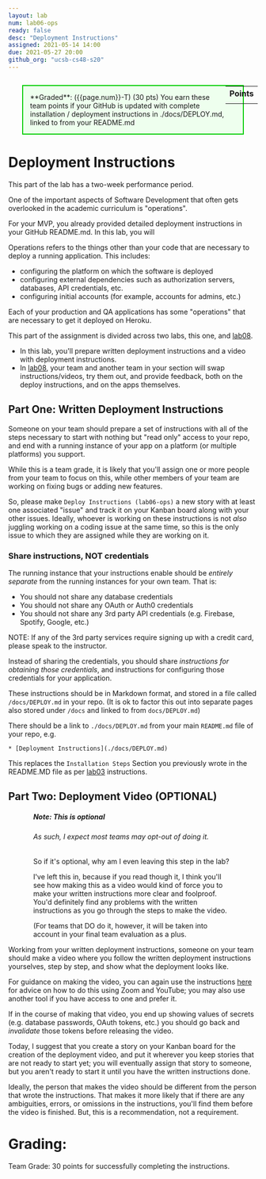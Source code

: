 ```yaml
---
layout: lab
num: lab06-ops
ready: false
desc: "Deployment Instructions"
assigned: 2021-05-14 14:00
due: 2021-05-27 20:00
github_org: "ucsb-cs48-s20"
---
```


<style>
div.grade { margin: 2em; padding: 1em; border: 2px solid #0c0; background-color: #efe; }   
</style>

<div style="float:right; width: auto;">

<table style="margin-top:1em;">
<tr>
   <th>Points</th>
</tr>
<tr>
   <td class="pointCount"></td>
</tr>
</table>

</div>

<div class="grade" markdown="1">
**Graded**: ({{page.num}}-T) (30 pts) You earn these team points if your GitHub is updated with complete installation / deployment instructions in ./docs/DEPLOY.md, linked to from your README.md  
</div>

# Deployment Instructions
This part of the lab has a two-week performance period. 

One of the important aspects of Software Development that often gets overlooked in the academic curriculum is "operations".   

For your MVP, you already provided detailed deployment instructions in your GitHub README.md. In this lab, you will  

Operations refers to the things other than your code that are necessary to deploy a running application.  This includes:
* configuring the platform on which the software is deployed
* configuring external dependencies such as authorization servers, databases, API credentials, etc.
* configuring initial accounts (for example, accounts for admins, etc.)

Each of your production and QA applications has some "operations" that are necessary to get it deployed on Heroku.

This part of the assignment is divided across two labs, this one, and [lab08](https://ucsb-cs48.github.io/s20/lab/lab08/). 

* In this lab, you'll prepare written deployment instructions and a video with deployment instructions.
* In [lab08](https://ucsb-cs48.github.io/s20/lab/lab08/), your team and another team in your section will swap instructions/videos, try them out, and provide feedback, both on the deploy instructions, and on the apps themselves.

## Part One: Written Deployment Instructions

Someone on your team should prepare a set of instructions with all of the steps necessary to start with nothing but "read only" access to your repo, and end with a running instance of your app on a platform (or multiple platforms) you support.  

While this is a team grade, it is likely that you'll assign one or more people from your team to focus on this, while other members of your team are working on fixing bugs or adding new features.  

So, please make `Deploy Instructions (lab06-ops)` a new story with at least one associated "issue" and track it on your Kanban board along with your other issues.  Ideally, whoever is working on these instructions is not *also* juggling working on a coding issue at the same time, so this is the only issue to which they are assigned while they are working on it.

### Share instructions, NOT credentials

The running instance that your instructions enable should be *entirely separate* from the running instances for your
own team.  That is:

* You should not share any database credentials
* You should not share any OAuth or Auth0 credentials
* You should not share any 3rd party API credentials (e.g. Firebase, Spotify, Google, etc.)
    
NOTE: If any of the 3rd party services require signing up with a credit card, please speak to the instructor.    
    
Instead of sharing the credentials, you should share *instructions for obtaining those credentials*,
and instructions for configuring those credentials for your application.

These instructions should be in Markdown format, and stored in a file called `/docs/DEPLOY.md` in your repo.
(It is ok to factor this out into separate pages also stored under `/docs` and linked to from `docs/DEPLOY.md`)
    
There should be a link to `./docs/DEPLOY.md` from your main `README.md` file of your repo, e.g.
    
```
* [Deployment Instructions](./docs/DEPLOY.md)
```

This replaces the `Installation Steps` Section you previously wrote in the README.MD file as per [lab03](https://ucsb-cs148.github.io/s21/lab/lab04/) instructions. 

## Part Two: Deployment Video (OPTIONAL)

<div class="card" style="width: 80%; margin-left:auto; margin-right:auto;">
<div class="card-body">
<h5 class="card-title">Note: This is optional</h5>
<h6 class="card-subtitle mb-2 text-muted">As such, I expect most teams may opt-out of doing it.</h6>
<p class="card-text">
So if it's optional, why am I even leaving this step in the lab?
</p>
<p class="card-text">
I've left this in, because if you
read though it, I think you'll see how making this as a video would kind of force you to make your written instructions
more clear and foolproof.   You'd definitely find any problems with the written instructions as you go through 
the steps to make the video.
</p>
<p class="card-text">
(For teams that DO do it, however, it will be taken into account in your final team evaluation as a plus.   
</p>
</div>
</div>


Working from your written deployment instructions, someone on your team should make a video where you follow the written deployment instructions yourselves,
step by step, and show what the deployment looks like.   

For guidance on making the video, you can again use the instructions [here](https://youtu.be/k0Je8ASh4jo) for advice on how to do this using Zoom and YouTube; you may also use another tool if you have access to one and prefer it.

If in the course of making that video, you end up showing
values of secrets (e.g. database passwords, OAuth tokens, etc.) you should go back and *invalidate* those tokens before
releasing the video.
    
Today, I suggest that you create a story on your Kanban board for the creation of the deployment video, and put it 
wherever you keep stories that are not ready to start yet; you will eventually assign that story to someone, but
you aren't ready to start it until you have the written instructions done.   

Ideally, the person that makes the video
should be different from the person that wrote the instructions.  That makes it more
likely that if there are any ambiguities, errors, or omissions in the instructions, you'll find them before the video
is finished.  But, this is a recommendation, not a requirement.
    
# Grading:

Team Grade: 30 points for successfully completing the instructions.
